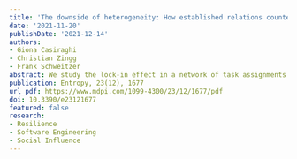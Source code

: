 ```yaml
---
title: 'The downside of heterogeneity: How established relations counteract systemic adaptivity in tasks assignments'
date: '2021-11-20'
publishDate: '2021-12-14'
authors:
- Giona Casiraghi
- Christian Zingg
- Frank Schweitzer
abstract: We study the lock-in effect in a network of task assignments. Agents have a heterogeneous fitness for solving tasks and can redistribute unfinished tasks to other agents. They learn over time to whom to reassign tasks and preferably choose agents with higher fitness. A lock-in occurs if reassignments can no longer adapt. Agents overwhelmed with tasks then fail, leading to failure cascades. We find that the probability for lock-ins and systemic failures increase with the heterogeneity in fitness values. To study this dependence, we use the Shannon entropy of the network of task assignments. A detailed discussion links our findings to the problem of resilience and observations in social systems.
publication: Entropy, 23(12), 1677
url_pdf: https://www.mdpi.com/1099-4300/23/12/1677/pdf
doi: 10.3390/e23121677
featured: false
research:
- Resilience
- Software Engineering
- Social Influence
---
```

